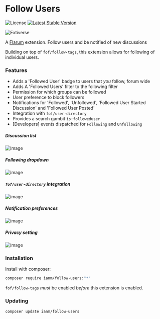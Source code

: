 # Follow Users

![License](https://img.shields.io/badge/license-MIT-blue.svg) [![Latest Stable Version](https://img.shields.io/packagist/v/ianm/follow-users.svg)](https://packagist.org/packages/ianm/follow-users)

![Extiverse](https://extiverse.com/extension/ianm/follow-users/open-graph-image)

A [Flarum](http://flarum.org) extension. Follow users and be notified of new discussions

Building on top of `fof/follow-tags`, this extension allows for following of individual users.

### Features
- Adds a 'Followed User' badge to users that _you_ follow, forum wide
- Adds A 'Followed Users' filter to the following filter
- Permission for which groups can be followed
- User preference to block followers
- Notifications for 'Followed', 'Unfollowed', 'Followed User Started Discussion' and 'Followed User Posted'
- Integration with `fof/user-directory`
- Provides a search gambit `is:followeduser`
- [Developers] events dispatched for `Following` and `Unfollowing`

##### Discussion list
![image](https://user-images.githubusercontent.com/16573496/102770472-2161df00-437c-11eb-8274-6f73d58b1042.png)

##### Following dropdown
![image](https://user-images.githubusercontent.com/16573496/102770549-40f90780-437c-11eb-801e-a7fb9e08e704.png)

##### `fof/user-directory` integration
![image](https://user-images.githubusercontent.com/16573496/119695069-ba25ea80-be45-11eb-9f0e-ff7545f29261.png)

##### Notification preferences
![image](https://user-images.githubusercontent.com/16573496/102770611-55d59b00-437c-11eb-8d57-408770c34d69.png)

##### Privacy setting
![image](https://user-images.githubusercontent.com/16573496/102770745-8e757480-437c-11eb-903b-4a999bdb5228.png)

### Installation

Install with composer:

```sh
composer require ianm/follow-users:"*"
```

`fof/follow-tags` *must* be enabled *before* this extension is enabled.

### Updating

```sh
composer update ianm/follow-users
```
